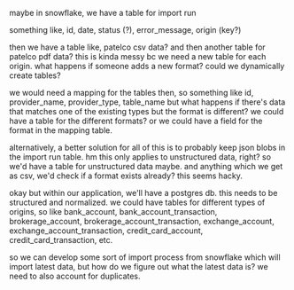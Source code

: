 maybe in snowflake, we have a table for import run

something like, id, date, status (?), error_message, origin (key?)

then we have a table like, patelco csv data? and then another table for patelco pdf data?
this is kinda messy bc we need a new table for each origin. what happens if someone
adds a new format? could we dynamically create tables?

we would need a mapping for the tables then, so something like id, provider_name, provider_type, table_name
but what happens if there's data that matches one of the existing types but the format is different? we could
have a table for the different formats? or we could have a field for the format in the mapping table.

alternatively, a better solution for all of this is to probably keep json blobs in the import run table.
hm this only applies to unstructured data, right? so we'd have a table for unstructured data maybe. and anything
which we get as csv, we'd check if a format exists already? this seems hacky.



okay but within our application, we'll have a postgres db. this needs to be structured and normalized.
we could have tables for different types of origins, so like bank_account, bank_account_transaction,
brokerage_account, brokerage_account_transaction, exchange_account, exchange_account_transaction,
credit_card_account, credit_card_transaction, etc.

so we can develop some sort of import process from snowflake which will import latest data,
but how do we figure out what the latest data is? we need to also account for duplicates.